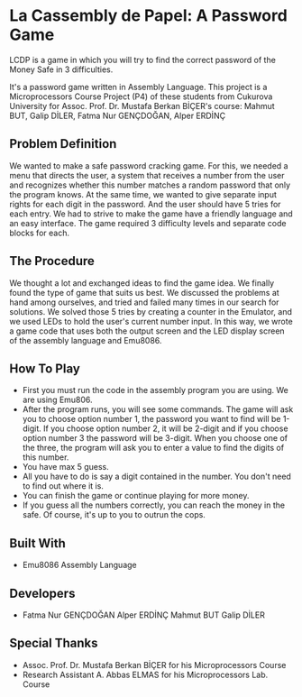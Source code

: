 # La Cassembly de Papel: A Password Game

  LCDP is a game in which you will try to find the correct password of the Money Safe in 3 difficulties.

  It's a password game written in Assembly Language. This project is a Microprocessors Course Project (P4) of these students from Cukurova University for Assoc. Prof. Dr. Mustafa Berkan BİÇER's course: 
  Mahmut BUT, Galip DİLER, Fatma Nur GENÇDOĞAN, Alper ERDİNÇ

## Problem Definition

  We wanted to make a safe password cracking game. For this, we needed a menu that directs the user, a system that receives a number from the user and recognizes whether this number matches a random password that 
 only the program knows. At the same time, we wanted to give separate input rights for each digit in the password. And the user should have 5 tries for each entry. We had to strive to make the game have a 
 friendly language and an easy interface. The game required 3 difficulty levels and separate code blocks for each.

## The Procedure

  We thought a lot and exchanged ideas to find the game idea. We finally found the type of game that suits us best. We discussed the problems at hand among ourselves, and tried and failed many times in our search 
 for solutions. We solved those 5 tries by creating a counter in the Emulator, and we used LEDs to hold the user's current number input. In this way, we wrote a game code that uses both the output screen and the LED display screen of the assembly language and Emu8086. 

## How To Play

 - First you must run the code in the assembly program you are using. We are using Emu806.
 - After the program runs, you will see some commands. The game will ask you to choose option number 1, the password you want to find will be 1-digit. If you choose option number 2, it will be 2-digit and if you choose option number 3 the password will be 3-digit. When you choose one of the three, the program will ask you to enter a value to find the digits of this number.
 - You have max 5 guess.
 - All you have to do is say a digit contained in the number. You don't need to find out where it is.
 - You can finish the game or continue playing for more money.
 - If you guess all the numbers correctly, you can reach the money in the safe. Of course, it's up to you to outrun the cops.

## Built With

 - Emu8086 Assembly Language

## Developers

- Fatma Nur GENÇDOĞAN     Alper ERDİNÇ     Mahmut BUT     Galip DİLER

## Special Thanks

- Assoc. Prof. Dr. Mustafa Berkan BİÇER for his Microprocessors Course
- Research Assistant A. Abbas ELMAS for his Microprocessors Lab. Course

 


